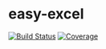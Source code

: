 # easy-excel

[![Build Status](https://travis-ci.org/elizeuborges/gerenciador-de-termos.svg?branch=master)](https://travis-ci.org/elizeuborges/gerenciador-de-termos)
[![Coverage](https://codecov.io/github/elizeuborges/gerenciador-de-termos/coverage.svg?branch=master)](https://codecov.io/github/elizeuborges/gerenciador-de-termos?branch=master)
